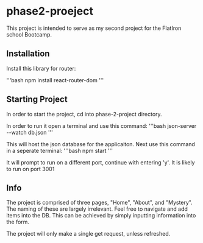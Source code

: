 # phase2-proeject

This project is intended to serve as my second project for the FlatIron school Bootcamp.

## Installation
Install this library for router:

'''bash
npm install react-router-dom
'''

## Starting Project
In order to start the project, cd into phase-2-project directory.

In order to run it open a terminal and use this command:
'''bash
json-server --watch db.json
'''

This will host the json database for the applicaiton.
Next use this command in a seperate terminal:
'''bash
npm start
'''

It will prompt to run on a different port, continue with entering 'y'. It is likely to run on port 3001


## Info

The project is comprised of three pages, "Home", "About", and "Mystery". The naming of these are largely irrelevant. Feel free to navigate and add items into the DB. This can be achieved by simply inputting information into the form.

The project will only make a single get request, unless refreshed.